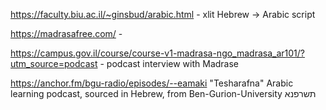 
https://faculty.biu.ac.il/~ginsbud/arabic.html - xlit Hebrew -> Arabic script

https://madrasafree.com/ - 


https://campus.gov.il/course/course-v1-madrasa-ngo_madrasa_ar101/?utm_source=podcast - podcast interview with Madrase

https://anchor.fm/bgu-radio/episodes/--eamaki
 "Tesharafna" Arabic learning podcast, sourced in Hebrew, from Ben-Gurion-University
 תשרפנא




